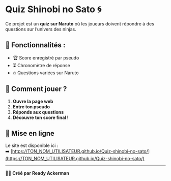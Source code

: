 # Quiz Shinobi no Sato 🌀

Ce projet est un **quiz sur Naruto** où les joueurs doivent répondre à des questions sur l’univers des ninjas.

## 🚀 Fonctionnalités :
- 🏆 Score enregistré par pseudo
- ⏳ Chronomètre de réponse
- 🔥 Questions variées sur Naruto

## 📌 Comment jouer ?
1. **Ouvre la page web**
2. **Entre ton pseudo**
3. **Réponds aux questions**
4. **Découvre ton score final !**

## 📡 Mise en ligne
Le site est disponible ici :  
➡️ [https://TON_NOM_UTILISATEUR.github.io/Quiz-shinobi-no-sato/](https://TON_NOM_UTILISATEUR.github.io/Quiz-shinobi-no-sato/)

---
👨‍💻 **Créé par Ready Ackerman**
